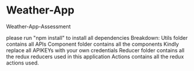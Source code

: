 # Weather-App
Weather-App-Assessment

please run "npm install" to install all dependencies
Breakdown:
Utils folder contains all APIs
Component folder contains all the components
Kindly replace all APIKEYs with your own credentials
Reducer folder contains all the redux reducers used in this application
Actions contains all the redux actions used.


